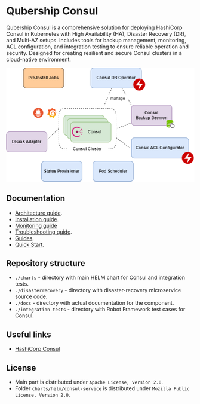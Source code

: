 # Qubership Consul

Qubership Consul is a comprehensive solution for deploying HashiCorp Consul in Kubernetes with High Availability (HA), Disaster Recovery (DR), and Multi-AZ setups. 
Includes tools for backup management, monitoring, ACL configuration, and integration testing to ensure reliable operation and security. 
Designed for creating resilient and secure Consul clusters in a cloud-native environment.

![Application Overview](/docs/public/images/consul_components_overview.drawio.png)

## Documentation

* [Architecture guide](/docs/public/architecture.md).
* [Installation guide](/docs/public/installation.md).
* [Monitoring guide](/docs/public/monitoring.md)
* [Troubleshooting guide](/docs/public/troubleshooting.md).
* [Guides](/docs/public).
* [Quick Start](/charts/helm/consul-service/README.md).

## Repository structure

* `./charts` - directory with main HELM chart for Consul and integration tests.
* `./disasterrecovery` - directory with disaster-recovery microservice source code.
* `./docs` - directory with actual documentation for the component.
* `./integration-tests` - directory with Robot Framework test cases for Consul.

## Useful links

* [HashiCorp Consul](https://www.consul.io/)

## License

* Main part is distributed under `Apache License, Version 2.0`.
* Folder `charts/helm/consul-service` is distributed under `Mozilla Public License, Version 2.0`.
